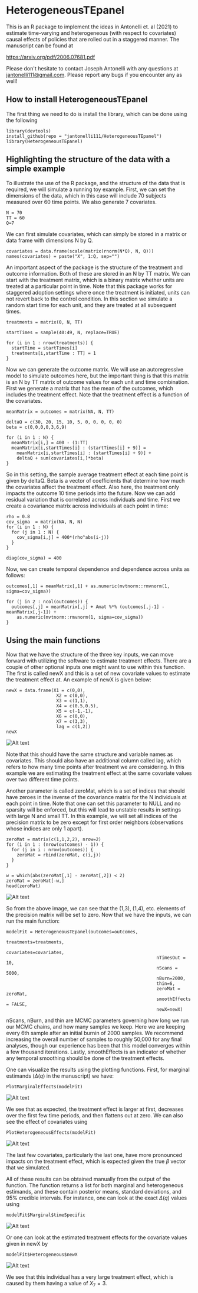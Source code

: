 # HeterogeneousTEpanel

This is an R package to implement the ideas in Antonelli et. al (2021) to estimate time-varying and heterogeneous (with respect to covariates) causal effects of policies that are rolled out in a staggered manner. The manuscript can be found at

https://arxiv.org/pdf/2006.07681.pdf

Please don't hesitate to contact Joseph Antonelli with any questions at jantonelli111@gmail.com. Please report any bugs if you encounter any as well!

## How to install HeterogeneousTEpanel

The first thing we need to do is install the library, which can be done using the following

```
library(devtools)
install_github(repo = "jantonelli111/HeterogeneousTEpanel")
library(HeterogeneousTEpanel)
```

## Highlighting the structure of the data with a simple example

To illustrate the use of the R package, and the structure of the data that is required, we will simulate a running toy example. First, we can set the dimensions of the data, which in this case will include 70 subjects measured over 60 time points. We also generate 7 covariates. 

```
N = 70
TT = 60
Q=7
```

We can first simulate covariates, which can simply be stored in a matrix or data frame with dimensions N by Q.

```
covariates = data.frame(scale(matrix(rnorm(N*Q), N, Q)))
names(covariates) = paste("X", 1:Q, sep="")
```

An important aspect of the package is the structure of the treatment and outcome information. Both of these are stored in an N by TT matrix. We can start with the treatment matrix, which is a binary matrix whether units are treated at a particular point in time. Note that this package works for staggered adoption settings where once the treatment is initiated, units can not revert back to the control condition. In this section we simulate a random start time for each unit, and they are treated at all subsequent times.

```
treatments = matrix(0, N, TT)

startTimes = sample(40:49, N, replace=TRUE)

for (i in 1 : nrow(treatments)) {
  startTime = startTimes[i]
  treatments[i,startTime : TT] = 1
}
```

Now we can generate the outcome matrix. We will use an autoregressive model to simulate outcomes here, but the important thing is that this matrix is an N by TT matrix of outcome values for each unit and time combination. First we generate a matrix that has the mean of the outcomes, which includes the treatment effect. Note that the treatment effect is a function of the covariates.

```
meanMatrix = outcomes = matrix(NA, N, TT)

deltaQ = c(30, 20, 15, 10, 5, 0, 0, 0, 0, 0)
beta = c(0,0,0,0,3,6,9)

for (i in 1 : N) {
  meanMatrix[i,] = 400 - (1:TT)
  meanMatrix[i,startTimes[i] : (startTimes[i] + 9)] = 
    meanMatrix[i,startTimes[i] : (startTimes[i] + 9)] +
    deltaQ + sum(covariates[i,]*beta)
}
```

So in this setting, the sample average treatment effect at each time point is given by deltaQ. Beta is a vector of coefficients that determine how much the covariates affect the treatment effect. Also here, the treatment only impacts the outcome 10 time periods into the future. Now we can add residual variation that is correlated across individuals and time. First we create a covariance matrix across individuals at each point in time:

```
rho = 0.8
cov_sigma  = matrix(NA, N, N)
for (i in 1 : N) {
  for (j in 1 : N) {
    cov_sigma[i,j] = 400*(rho^abs(i-j))
  }
}

diag(cov_sigma) = 400
```

Now, we can create temporal dependence and dependence across units as follows:

```
outcomes[,1] = meanMatrix[,1] + as.numeric(mvtnorm::rmvnorm(1, sigma=cov_sigma))

for (j in 2 : ncol(outcomes)) {
  outcomes[,j] = meanMatrix[,j] + Amat %*% (outcomes[,j-1] - meanMatrix[,j-1]) + 
    as.numeric(mvtnorm::rmvnorm(1, sigma=cov_sigma))
}
```

## Using the main functions

Now that we have the structure of the three key inputs, we can move forward with utilizing the software to estimate treatment effects. There are a couple of other optional inputs one might want to use within this function. The first is called newX and this is a set of new covariate values to estimate the treatment effect at. An example of newX is given below:

```
newX = data.frame(X1 = c(0,0),
                   X2 = c(0,0),
                   X3 = c(1,1),
                   X4 = c(0.5,0.5),
                   X5 = c(-1,-1),
                   X6 = c(0,0),
                   X7 = c(3,3),
                   lag = c(1,2))
newX
```
![Alt text](images/newX.png)

Note that this should have the same structure and variable names as covariates. This should also have an additional column called lag, which refers to how many time points after treatment we are considering. In this example we are estimating the treatment effect at the same covariate values over two different time points.

Another parameter is called zeroMat, which is a set of indices that should have zeroes in the inverse of the covariance matrix for the N individuals at each point in time. Note that one can set this parameter to NULL and no sparsity will be enforced, but this will lead to unstable results in settings with large N and small TT. In this example, we will set all indices of the precision matrix to be zero except for first order neighbors (observations whose indices are only 1 apart). 

```
zeroMat = matrix(c(1,1,2,2), nrow=2)
for (i in 1 : (nrow(outcomes) - 1)) {
  for (j in i : nrow(outcomes)) {
    zeroMat = rbind(zeroMat, c(i,j))
  }
}

w = which(abs(zeroMat[,1] - zeroMat[,2]) < 2)
zeroMat = zeroMat[-w,]
head(zeroMat)
```

![Alt text](images/zeroMat.png)

So from the above image, we can see that the (1,3), (1,4), etc. elements of the precision matrix will be set to zero. Now that we have the inputs, we can run the main function:

```
modelFit = HeterogeneousTEpanel(outcomes=outcomes,
                                                         treatments=treatments,
                                                         covariates=covariates,
                                                         nTimesOut = 10,
                                                         nScans = 5000, 
                                                         nBurn=2000, 
                                                         thin=6,
                                                         zeroMat = zeroMat,
                                                         smoothEffects = FALSE,
                                                         newX=newX)
```

nScans, nBurn, and thin are MCMC parameters governing how long we run our MCMC chains, and how many samples we keep. Here we are keeping every 6th sample after an initial burnin of 2000 samples. We recommend increasing the overall number of samples to roughly 50,000 for any final analyses, though our experience has been that this model converges within a few thousand iterations. Lastly, smoothEffects is an indicator of whether any temporal smoothing should be done of the treatment effects. 

One can visualize the results using the plotting functions. First, for marginal estimands ($\Delta(q)$ in the manuscript) we have:

```
PlotMarginalEffects(modelFit)
```

![Alt text](images/marginal.png)

We see that as expected, the treatment effect is larger at first, decreases over the first few time periods, and then flattens out at zero. We can also see the effect of covariates using

```
PlotHeterogeneousEffects(modelFit)
```

![Alt text](images/heterogeneous.png)

The last few covariates, particularly the last one, have more pronounced impacts on the treatment effect, which is expected given the true $\beta$ vector that we simulated. 

All of these results can be obtained manually from the output of the function. The function returns a list for both marginal and heterogeneous estimands, and these contain posterior means, standard deviations, and 95\% credible intervals. For instance, one can look at the exact $\Delta(q)$ values using

```
modelFit$Marginal$timeSpecific
```

![Alt text](images/marginalestimates.png)

Or one can look at the estimated treatment effects for the covariate values given in newX by

```
modelFit$Heterogeneous$newX
```

![Alt text](images/newXestimates.png)

We see that this individual has a very large treatment effect, which is caused by them having a value of $X_7=3$. 

